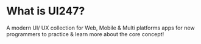 # What is UI247?

A modern UI/ UX collection for Web, Mobile & Multi platforms apps for new programmers to practice & learn more about the core concept!

